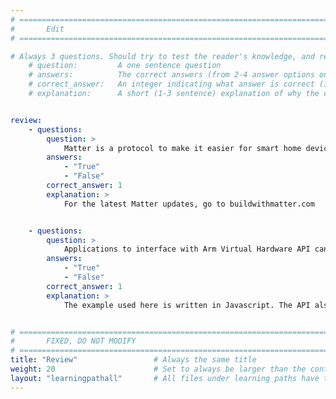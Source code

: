 ```yaml
---
# ================================================================================
#       Edit
# ================================================================================

# Always 3 questions. Should try to test the reader's knowledge, and reinforce the key points you want them to remember.
    # question:         A one sentence question
    # answers:          The correct answers (from 2-4 answer options only). Should be surrounded by quotes.
    # correct_answer:   An integer indicating what answer is correct (index starts from 0)
    # explanation:      A short (1-3 sentence) explanation of why the correct answer is correct. Can add additional context if desired


review:
    - questions:
        question: >
            Matter is a protocol to make it easier for smart home devices to connect with each other.
        answers:
            - "True"
            - "False"
        correct_answer: 1                
        explanation: >
            For the latest Matter updates, go to buildwithmatter.com


    - questions:
        question: >
            Applications to interface with Arm Virtual Hardware API can be written in Python.
        answers:
            - "True"
            - "False"
        correct_answer: 1                  
        explanation: >
            The example used here is written in Javascript. The API also supports C and Python.


# ================================================================================
#       FIXED, DO NOT MODIFY
# ================================================================================
title: "Review"                 # Always the same title
weight: 20                      # Set to always be larger than the content in this path
layout: "learningpathall"       # All files under learning paths have this same wrapper
---
```

